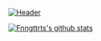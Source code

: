 [![Header](https://fnngttrt.de/header/?new)](https://fnngttrt.de/)


[![Fnngttrts's github stats](https://github-readme-stats.vercel.app/api?username=fnngttrt&theme=algolia)](https://github.com/anuraghazra/github-readme-stats)

